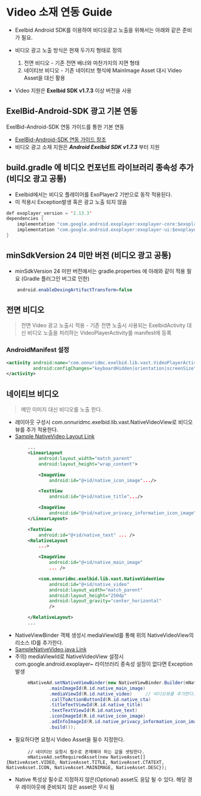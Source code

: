 # Video 소재 연동 Guide

- Exelbid Android SDK를 이용하여 비디오광고 노출을 위해서는 아래와 같은 준비가 필요.
- 비디오 광고 노출 방식은 현재 두가지 형태로 정의
    1. 전면 비디오 - 기존 전면 배너와 마찬가지의 지면 형태
    2. 네이티브 비디오 - 기존 네이티브 형식에 MainImage Asset 대시 Video Asset을 대신 활용

- Video 지원은 <b>Exelbid SDK v1.7.3</b> 이상 버전을 사용
## ExelBid-Android-SDK 광고 기본 연동
 ExelBid-Android-SDK 연동 가이드를 통한 기본 연동 
- [ExelBid-Android-SDK 연동 가이드 참조](https://github.com/onnuridmc/ExelBid-Android-SDK)
- 비디오 광고 소재 지원은 <b><I>Android Exelbid SDK v1.7.3</I></b> 부터 지원

## build.gradle 에 비디오 컨포넌트 라이브러리 종속성 추가 (비디오 광고 공통)
- Exelbid에서는 비디오 플레이어를 ExoPlayer2 기반으로 동작 적용된다.
- 미 적용시 Exception발생 혹은 광고 노출 되지 않음
```java
def exoplayer_version = '2.13.3'
dependencies {
    implementation "com.google.android.exoplayer:exoplayer-core:$exoplayer_version"
    implementation "com.google.android.exoplayer:exoplayer-ui:$exoplayer_version"
}
```

## minSdkVersion 24 미만 버전 (비디오 광고 공통)
- minSdkVersion 24 미만 버전에서는 gradle.properties 에 아래와 같이 적용 필요 (Gradle 플러그인 버그로 인한)
```java
    android.enableDexingArtifactTransform=false
```


## 전면 비디오
>전면 Video 광고 노출시 적용 - 기존 전면 노출시 사용되는 ExelbidActivity 대신 비디오 노출을 처리하는 VideoPlayerActivity를 manifest에 등록
### AndroidManifest 설정


```xml
<activity android:name="com.onnuridmc.exelbid.lib.vast.VideoPlayerActivity"
          android:configChanges="keyboardHidden|orientation|screenSize">
</activity>
```

## 네이티브 비디오
> 메인 이미지 대신 비디오를 노출 한다.

- 레이아웃 구성시 com.onnuridmc.exelbid.lib.vast.NativeVideoView로 비디오뷰를 추가 적용한다.
- [Sample NativeVideo Layout Link](https://github.com/onnuridmc/ExelBid-Android-SDK/blob/master/exelbid-sample/res/layout/act_native.xml)
```xml
        ...
        <LinearLayout
            android:layout_width="match_parent"
            android:layout_height="wrap_content">

            <ImageView
                android:id="@+id/native_icon_image".../>

            <TextView
                android:id="@+id/native_title".../>

            <ImageView
                android:id="@+id/native_privacy_information_icon_image" .../>
        </LinearLayout>

        <TextView
            android:id="@+id/native_text" ... />
        <RelativeLayout
            ...>

            <ImageView
                android:id="@+id/native_main_image"
                ... />

            <com.onnuridmc.exelbid.lib.vast.NativeVideoView
                android:id="@+id/native_video"
                android:layout_width="match_parent"
                android:layout_height="250dp"
                android:layout_gravity="center_horizontal"
                />

        </RelativeLayout>
        ...
```
- NativeViewBinder 객체 생성시 mediaViewId를 통해 위의 NativeVideoView의 리소스 ID를 추가한다.
- [SampleNativeVideo.java Link](https://github.com/onnuridmc/ExelBid-Android-SDK/blob/master/exelbid-sample/src/main/java/com/onnuridmc/sample/activity/SampleNativeVideo.java)
- 주의) mediaViewId로 NativeVideoView 설정시 com.google.android.exoplayer~ 라이브러리 종속성 설정이 없다면 Exception 발생
```java
        mNativeAd.setNativeViewBinder(new NativeViewBinder.Builder(mNativeRootLayout)
                .mainImageId(R.id.native_main_image)
                .mediaViewId(R.id.native_video)     // 비디오뷰를 추가한다.
                .callToActionButtonId(R.id.native_cta)
                .titleTextViewId(R.id.native_title)
                .textTextViewId(R.id.native_text)
                .iconImageId(R.id.native_icon_image)
                .adInfoImageId(R.id.native_privacy_information_icon_image)
                .build());

```
- 필요하다면 요청시 Video Asset을 필수 지정한다.
```
        // 네이티브 요청시 필수로 존재해야 하는 값을 셋팅한다. 
        mNativeAd.setRequiredAsset(new NativeAsset[] {NativeAsset.VIDEO, NativeAsset.TITLE, NativeAsset.CTATEXT, NativeAsset.ICON, NativeAsset.MAINIMAGE, NativeAsset.DESC});
```        
- Native 특성상 필수로 지정하지 않은(Optional) asset도 응답 될 수 있다. 해당 경우 레이아웃에 준비되지 않은 asset은 무시 됨